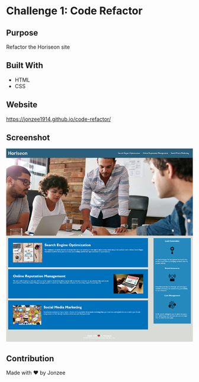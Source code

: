 # Challenge 1: Code Refactor

## Purpose
Refactor the Horiseon site

## Built With
* HTML
* CSS

## Website
https://jonzee1914.github.io/code-refactor/

## Screenshot
![alt text](https://github.com/Jonzee1914/code-refactor/blob/main/screencapture-jonzee1914-github-io-code-refactor.jpg?raw=true)

## Contribution
Made with ❤️ by Jonzee
